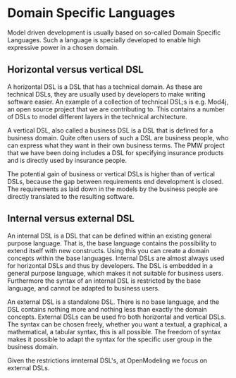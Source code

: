 # Domain Specific Languages

Model driven development is usually based on so-called Domain Specific Languages.
Such a language is specially developed to enable high expressive power in a chosen domain.

## Horizontal versus vertical DSL

A horizontal DSL is a DSL that has a technical domain.
As these are technical DSLs,  they are usually used by developers to make writing software easier.
An example of a collection of technical DSL;s is e.g. Mod4j,  an open source project that we are contributing to.
This contains a number of DSLs to model different layers in the technical architecture.

A vertical DSL, also called a business DSL is a DSL that is defined for a business domain.
Quite often users of such a DSL are business people, who can express what they want in their own business terms.
The PMW project that we have been doing  includes a DSL for specifying insurance products and is directly used by insurance people.

The potential gain of business or vertical DSLs is higher than of vertical DSLs, because the gap between requirements end development is closed.
The requirements as laid down in the models by the business people are directly translated to the resulting software.

## Internal versus external DSL

An internal DSL is a DSL that can be defined within an existing general purpose language.
That is,  the base language contains the possibility to extend itself with new constructs.
Using this you can create a domain concepts within the base languages.
Internal DSLs are almost always used for horizontal DSLs and thus by developers.
The DSL is embedded in a general purpose language, which makes it not suitable for business users.
Furthermore the syntax of an internal DSL is restricted by the base language,  and cannot be adapted to business users.

An external DSL is a standalone DSL.
There is no base language,  and the DSL contains nothing more and nothing less than exactly the domain concepts.
External DSLs can be used fro both horizontal and vertical DSLs.
The syntax can be chosen freely, whether you want a textual, a graphical, a mathematical, a tabular syntax,  this is all possible.
The freedom of syntax makes it possible to adapt the syntax for the specific user group in the business domain.

Given the restrictions imnternal DSL's,  at OpenModeling we focus on external DSLs.
 
